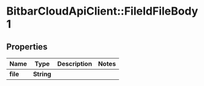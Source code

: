 # BitbarCloudApiClient::FileIdFileBody1

## Properties
Name | Type | Description | Notes
------------ | ------------- | ------------- | -------------
**file** | **String** |  | 

